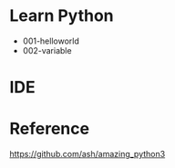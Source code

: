 # Learn Python
  * 001-helloworld
  * 002-variable

# IDE


# Reference
https://github.com/ash/amazing_python3
